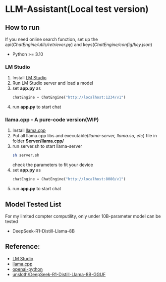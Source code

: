 # LLM-Assistant(Local test version)
## How to run
If you need online search function, set up the api(*ChatEngine/utils/retriever.py*) and keys(*ChatEngine/config/key.json*)

- Python >= 3.10

### LM Studio
1. Install [LM Studio](https://lmstudio.ai/)
2. Run LM Studio server and load a model
3. set **app.py** as
    ```python
    chatEngine = ChatEngine("http://localhost:1234/v1")
    ```
4. run **app.py** to start chat

### llama.cpp - A pure-code version(WIP)
1. Install [llama.cpp](https://github.com/ggerganov/llama.cpp)
2. Put all llama.cpp libs and executable(*llama-server, llama.so, etc*) file in folder **Server/llama.cpp/**
3. run server.sh to start llama-server
    ```sh
    sh server.sh
    ```
    check the parameters to fit your device
4. set **app.py** as
    ```python
    chatEngine = ChatEngine("http://localhost:8080/v1")
    ```
5. run **app.py** to start chat

## Model Tested List
For my limited compter computility, only under 10B-parameter model can be tested
- DeepSeek-R1-Distill-Llama-8B

## Reference:
- [LM Studio](https://lmstudio.ai/)
- [llama.cpp](https://github.com/ggerganov/llama.cpp)
- [openai-python](https://github.com/openai/openai-python)
- [unsloth/DeepSeek-R1-Distill-Llama-8B-GGUF](https://huggingface.co/unsloth/DeepSeek-R1-Distill-Llama-8B-GGUF)